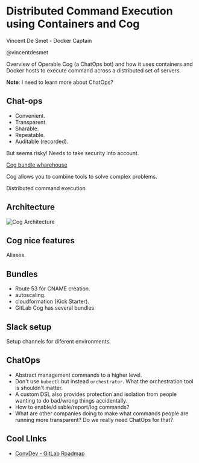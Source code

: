 # Distributed Command Execution using Containers and Cog

Vincent De Smet - Docker Captain

@vincentdesmet

Overview of Operable Cog (a ChatOps bot) and how it uses containers and Docker hosts to execute command across a distributed set of servers.

**Note**: I need to learn more about ChatOps?

## Chat-ops

- Convenient.
- Transparent.
- Sharable.
- Repeatable.
- Auditable (recorded).

But seems risky! Needs to take security into account.

[Cog bundle wharehouse](https://bundles.operable.cio)

Cog allows you to combine tools to solve complex problems.

Distributed command execution

## Architecture

![Cog Architecture](http://cog-book.operable.io/_images/Operable_Diagram_CogArchitecture.png)

## Cog nice features

Aliases.

## Bundles

- Route 53 for CNAME creation.
- autoscaling.
- cloudformation (Kick Starter).
- GitLab Cog has several bundles.

## Slack setup

Setup channels for diferent environments.

## ChatOps

- Abstract management commands to a higher level. 
- Don't use `kubectl` but instead `orchestrator`. What the orchestration tool is shouldn't matter.
- A custom DSL also provides protection and isolation from people wanting to do bad/wrong things accidentally.
- How to enable/disable/report/log commands?
- What are other companies doing to make what commands people are running more transparent? Do we really need ChatOps for that?

## Cool LInks

- [ConvDev - GitLab Roadmap](https://about.gitlab.com/2016/09/13/gitlab-master-plan/)
